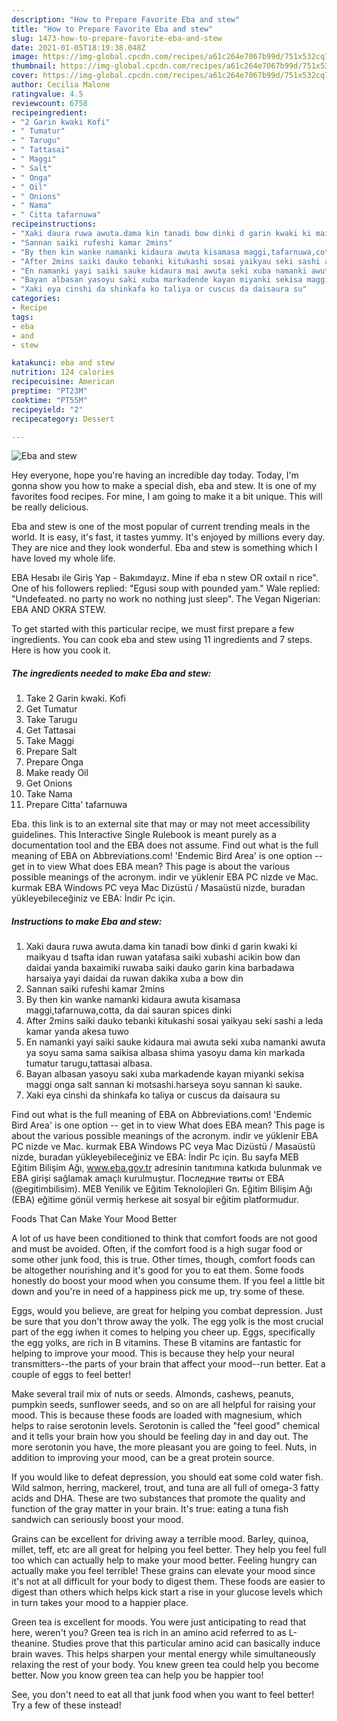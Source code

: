 ```yaml
---
description: "How to Prepare Favorite Eba and stew"
title: "How to Prepare Favorite Eba and stew"
slug: 1473-how-to-prepare-favorite-eba-and-stew
date: 2021-01-05T18:19:38.048Z
image: https://img-global.cpcdn.com/recipes/a61c264e7067b99d/751x532cq70/eba-and-stew-recipe-main-photo.jpg
thumbnail: https://img-global.cpcdn.com/recipes/a61c264e7067b99d/751x532cq70/eba-and-stew-recipe-main-photo.jpg
cover: https://img-global.cpcdn.com/recipes/a61c264e7067b99d/751x532cq70/eba-and-stew-recipe-main-photo.jpg
author: Cecilia Malone
ratingvalue: 4.5
reviewcount: 6758
recipeingredient:
- "2 Garin kwaki Kofi"
- " Tumatur"
- " Tarugu"
- " Tattasai"
- " Maggi"
- " Salt"
- " Onga"
- " Oil"
- " Onions"
- " Nama"
- " Citta tafarnuwa"
recipeinstructions:
- "Xaki daura ruwa awuta.dama kin tanadi bow dinki d garin kwaki ki maikyau d tsafta idan ruwan yatafasa saiki xubashi acikin bow dan daidai yanda baxaimiki ruwaba saiki dauko garin kina barbadawa harsaiya yayi daidai da ruwan dakika xuba a bow din"
- "Sannan saiki rufeshi kamar 2mins"
- "By then kin wanke namanki kidaura awuta kisamasa maggi,tafarnuwa,cotta, da dai sauran spices dinki"
- "After 2mins saiki dauko tebanki kitukashi sosai yaikyau seki sashi a leda kamar yanda akesa tuwo"
- "En namanki yayi saiki sauke kidaura mai awuta seki xuba namanki awuta ya soyu sama sama saikisa albasa shima yasoyu dama kin markada tumatur tarugu,tattasai albasa."
- "Bayan albasan yasoyu saki xuba markadende kayan miyanki sekisa maggi onga salt sannan ki motsashi.harseya soyu sannan ki sauke."
- "Xaki eya cinshi da shinkafa ko taliya or cuscus da daisaura su"
categories:
- Recipe
tags:
- eba
- and
- stew

katakunci: eba and stew 
nutrition: 124 calories
recipecuisine: American
preptime: "PT23M"
cooktime: "PT55M"
recipeyield: "2"
recipecategory: Dessert

---
```



![Eba and stew](https://img-global.cpcdn.com/recipes/a61c264e7067b99d/751x532cq70/eba-and-stew-recipe-main-photo.jpg)

Hey everyone, hope you're having an incredible day today. Today, I'm gonna show you how to make a special dish, eba and stew. It is one of my favorites food recipes. For mine, I am going to make it a bit unique. This will be really delicious.

Eba and stew is one of the most popular of current trending meals in the world. It is easy, it's fast, it tastes yummy. It's enjoyed by millions every day. They are nice and they look wonderful. Eba and stew is something which I have loved my whole life.

EBA Hesabı ile Giriş Yap - Bakımdayız. Mine if eba n stew OR oxtail n rice&#34;. One of his followers replied: &#34;Egusi soup with pounded yam.&#34; Wale replied: &#34;Undefeated. no party no work no nothing just sleep&#34;. The Vegan Nigerian: EBA AND OKRA STEW.


To get started with this particular recipe, we must first prepare a few ingredients. You can cook eba and stew using 11 ingredients and 7 steps. Here is how you cook it.

<!--inarticleads1-->

##### The ingredients needed to make Eba and stew:

1. Take 2 Garin kwaki. Kofi
1. Get  Tumatur
1. Take  Tarugu
1. Get  Tattasai
1. Take  Maggi
1. Prepare  Salt
1. Prepare  Onga
1. Make ready  Oil
1. Get  Onions
1. Take  Nama
1. Prepare  Citta&#39; tafarnuwa


Eba. this link is to an external site that may or may not meet accessibility guidelines. This Interactive Single Rulebook is meant purely as a documentation tool and the EBA does not assume. Find out what is the full meaning of EBA on Abbreviations.com! &#39;Endemic Bird Area&#39; is one option -- get in to view What does EBA mean? This page is about the various possible meanings of the acronym. indir ve yüklenir EBA PC nizde ve Mac. kurmak EBA Windows PC veya Mac Dizüstü / Masaüstü nizde, buradan yükleyebileceğiniz ve EBA: İndir Pc için. 

<!--inarticleads2-->

##### Instructions to make Eba and stew:

1. Xaki daura ruwa awuta.dama kin tanadi bow dinki d garin kwaki ki maikyau d tsafta idan ruwan yatafasa saiki xubashi acikin bow dan daidai yanda baxaimiki ruwaba saiki dauko garin kina barbadawa harsaiya yayi daidai da ruwan dakika xuba a bow din
1. Sannan saiki rufeshi kamar 2mins
1. By then kin wanke namanki kidaura awuta kisamasa maggi,tafarnuwa,cotta, da dai sauran spices dinki
1. After 2mins saiki dauko tebanki kitukashi sosai yaikyau seki sashi a leda kamar yanda akesa tuwo
1. En namanki yayi saiki sauke kidaura mai awuta seki xuba namanki awuta ya soyu sama sama saikisa albasa shima yasoyu dama kin markada tumatur tarugu,tattasai albasa.
1. Bayan albasan yasoyu saki xuba markadende kayan miyanki sekisa maggi onga salt sannan ki motsashi.harseya soyu sannan ki sauke.
1. Xaki eya cinshi da shinkafa ko taliya or cuscus da daisaura su


Find out what is the full meaning of EBA on Abbreviations.com! &#39;Endemic Bird Area&#39; is one option -- get in to view What does EBA mean? This page is about the various possible meanings of the acronym. indir ve yüklenir EBA PC nizde ve Mac. kurmak EBA Windows PC veya Mac Dizüstü / Masaüstü nizde, buradan yükleyebileceğiniz ve EBA: İndir Pc için. Bu sayfa MEB Eğitim Bilişim Ağı, www.eba.gov.tr adresinin tanıtımına katkıda bulunmak ve EBA girişi sağlamak amaçlı kurulmuştur. Последние твиты от EBA (@egitimbilisim). MEB Yenilik ve Eğitim Teknolojileri Gn. Eğitim Bilişim Ağı (EBA) eğitime gönül vermiş herkese ait sosyal bir eğitim platformudur. 

Foods That Can Make Your Mood Better


A lot of us have been conditioned to think that comfort foods are not good and must be avoided. Often, if the comfort food is a high sugar food or some other junk food, this is true. Other times, though, comfort foods can be altogether nourishing and it's good for you to eat them. Some foods honestly do boost your mood when you consume them. If you feel a little bit down and you're in need of a happiness pick me up, try some of these.

Eggs, would you believe, are great for helping you combat depression. Just be sure that you don't throw away the yolk. The egg yolk is the most crucial part of the egg iwhen it comes to helping you cheer up. Eggs, specifically the egg yolks, are rich in B vitamins. These B vitamins are fantastic for helping to improve your mood. This is because they help your neural transmitters--the parts of your brain that affect your mood--run better. Eat a couple of eggs to feel better!

Make several trail mix of nuts or seeds. Almonds, cashews, peanuts, pumpkin seeds, sunflower seeds, and so on are all helpful for raising your mood. This is because these foods are loaded with magnesium, which helps to raise serotonin levels. Serotonin is called the "feel good" chemical and it tells your brain how you should be feeling day in and day out. The more serotonin you have, the more pleasant you are going to feel. Nuts, in addition to improving your mood, can be a great protein source.

If you would like to defeat depression, you should eat some cold water fish. Wild salmon, herring, mackerel, trout, and tuna are all full of omega-3 fatty acids and DHA. These are two substances that promote the quality and function of the gray matter in your brain. It's true: eating a tuna fish sandwich can seriously boost your mood. 

Grains can be excellent for driving away a terrible mood. Barley, quinoa, millet, teff, etc are all great for helping you feel better. They help you feel full too which can actually help to make your mood better. Feeling hungry can actually make you feel terrible! These grains can elevate your mood since it's not at all difficult for your body to digest them. These foods are easier to digest than others which helps kick start a rise in your glucose levels which in turn takes your mood to a happier place.

Green tea is excellent for moods. You were just anticipating to read that here, weren't you? Green tea is rich in an amino acid referred to as L-theanine. Studies prove that this particular amino acid can basically induce brain waves. This helps sharpen your mental energy while simultaneously relaxing the rest of your body. You knew green tea could help you become better. Now you know green tea can help you be happier too!

See, you don't need to eat all that junk food when you want to feel better! Try a few of these instead!

